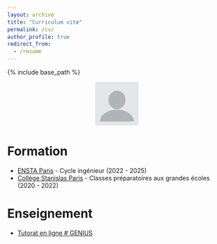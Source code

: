 ```yaml
---
layout: archive
title: "Curriculum vitæ"
permalink: /cv/
author_profile: true
redirect_from:
  - /resume
---
```


{% include base_path %}

<center>
  <img src="/images/profile.png" alt="avatar" width="100"/>
</center>

Formation
======
* [ENSTA Paris](https://www.ensta-paris.fr/) - Cycle ingénieur (2022 - 2025)
* [Collège Stanislas Paris](https://www.stanislas.fr/prepa) - Classes préparatoires aux grandes écoles (2020 - 2022)

<!-- Publications
======
  <ul>{% for post in site.publications %}
    {% include archive-single-cv.html %}
  {% endfor %}</ul>
  
Talks
======
  <ul>{% for post in site.talks %}
    {% include archive-single-talk-cv.html %}
  {% endfor %}</ul> -->
  
Enseignement
======
* [Tutorat en ligne # GENIUS](https://www.polytechnique.edu/ecole/diversite-reussite/nos-actions/tutorat-en-ligne-genius)
  